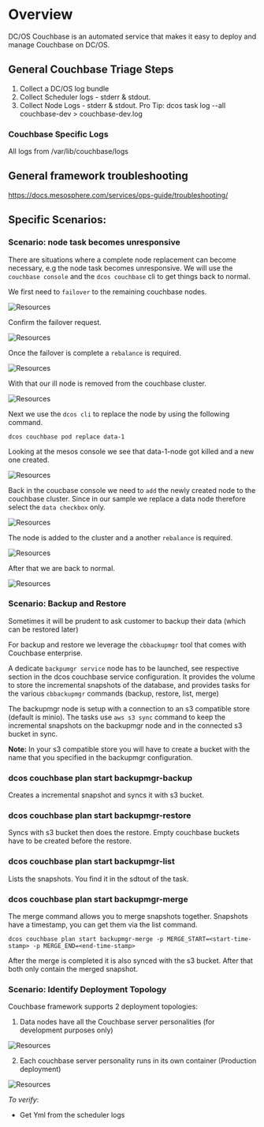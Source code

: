 # Overview
DC/OS Couchbase is an automated service that makes it easy to deploy and manage Couchbase on DC/OS.

## General Couchbase Triage Steps

1. Collect a DC/OS log bundle
2. Collect Scheduler logs - stderr & stdout.
3. Collect Node Logs - stderr & stdout.
Pro Tip: ​dcos task log --all couchbase-dev > couchbase-dev.log

### Couchbase Specific Logs
All logs from /var/lib/couchbase/logs

## General framework troubleshooting
https://docs.mesosphere.com/services/ops-guide/troubleshooting/

## Specific Scenarios:

### Scenario: node task becomes unresponsive

There are situations where a complete node replacement can become necessary, e.g the node task becomes unresponsive. We will use the `couchbase console` and the `dcos couchbase` cli to get things back to normal.

We first need to `failover` to the remaining couchbase nodes.

![Resources](img/couchbase/replace02.png)

Confirm the failover request.

![Resources](img/couchbase/replace04.png)

Once the failover is complete a `rebalance` is required.

![Resources](img/couchbase/replace05.png)

With that our ill node is removed from the couchbase cluster.

![Resources](img/couchbase/replace06.png)

Next we use the `dcos cli` to replace the node by using the following command.

```
dcos couchbase pod replace data-1
```

Looking at the mesos console we see that data-1-node got killed and a new one created.

![Resources](img/couchbase/replace03.png)

Back in the coucbase console we need to `add` the newly created node to the couchbase cluster. Since in our sample we replace a data node therefore select the `data checkbox` only.

![Resources](img/couchbase/replace07.png)

The node is added to the cluster and a another `rebalance` is required.

![Resources](img/couchbase/replace08.png)

After that we are back to normal.

![Resources](img/couchbase/replace09.png)


### Scenario: Backup and Restore

Sometimes it will be prudent to ask customer to backup their data (which can be restored later)

For backup and restore we leverage the `cbbackupmgr` tool that comes with Couchbase enterprise.

A dedicate `backpumgr service` node has to be launched, see respective section in the dcos couchbase service configuration. It provides the volume to store the incremental snapshots of the database, and provides tasks for the various `cbbackupmgr` commands (backup, restore, list, merge)

The backupmgr node is setup with a connection to an s3 compatible store (default is minio). The tasks use `aws s3 sync` command to keep the incremental snapshots on the backupmgr node and in the connected s3 bucket in sync.

**Note:** In your s3 compatible store you will have to create a bucket with the name that you specified in the backupmgr configuration.

### dcos couchbase plan start backupmgr-backup
Creates a incremental snapshot and syncs it with s3 bucket.

### dcos couchbase plan start backupmgr-restore
Syncs with s3 bucket then does the restore. Empty couchbase buckets have to be created before the restore.

### dcos couchbase plan start backupmgr-list
Lists the snapshots. You find it in the sdtout of the task.

### dcos couchbase plan start backupmgr-merge
The merge command allows you to merge snapshots together. Snapshots have a timestamp, you can get them via the list command.

```
dcos couchbase plan start backupmgr-merge -p MERGE_START=<start-time-stamp> -p MERGE_END=<end-time-stamp>
```

After the merge is completed it is also synced with the s3 bucket. After that both only contain the merged snapshot.

### Scenario: Identify Deployment Topology

Couchbase framework supports 2 deployment topologies:

1. Data nodes have all the Couchbase server personalities (for development purposes only)

![Resources](img/couchbase/dev_deploy.png)

2. Each couchbase server personality runs in its own container (Production deployment)

![Resources](img/couchbase/prod_deploy.png)

*To verify*:
- Get Yml from the scheduler logs
